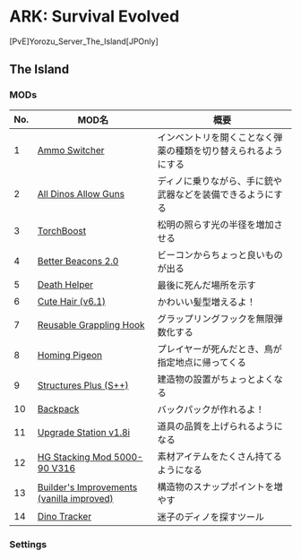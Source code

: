 # ARK: Survival Evolved
[PvE]Yorozu_Server_The_Island[JPOnly]
## The Island

### MODs
|No.|MOD名|概要|
|----|----|----|
|1|[Ammo Switcher](https://steamcommunity.com/sharedfiles/filedetails/?id=1439559887)|インベントリを開くことなく弾薬の種類を切り替えられるようにする|
|2|[All Dinos Allow Guns](https://steamcommunity.com/sharedfiles/filedetails/?id=1440414363)|ディノに乗りながら、手に銃や武器などを装備できるようにする|
|3|[TorchBoost](https://steamcommunity.com/sharedfiles/filedetails/?id=478736056)|松明の照らす光の半径を増加させる|
|4|[Better Beacons 2.0](https://steamcommunity.com/sharedfiles/filedetails/?id=506506101)|ビーコンからちょっと良いものが出る|
|5|[Death Helper](https://steamcommunity.com/sharedfiles/filedetails/?id=566885854)|最後に死んだ場所を示す|
|6|[Cute Hair (v6.1)](https://steamcommunity.com/sharedfiles/filedetails/?id=618916953)|かわいい髪型増えるよ！|
|7|[Reusable Grappling Hook](https://steamcommunity.com/sharedfiles/filedetails/?id=633215081)|グラップリングフックを無限弾数化する|
|8|[Homing Pigeon](https://steamcommunity.com/sharedfiles/filedetails/?id=655261420)|プレイヤーが死んだとき、鳥が指定地点に帰ってくる|
|9|[Structures Plus (S++)](https://steamcommunity.com/sharedfiles/filedetails/?id=731604991)|建造物の設置がちょっとよくなる|
|10|[Backpack](https://steamcommunity.com/sharedfiles/filedetails/?id=736236773)|バックパックが作れるよ！|
|11|[Upgrade Station v1.8i](https://steamcommunity.com/sharedfiles/filedetails/?id=821530042)|道具の品質を上げられるようになる|
|12|[HG Stacking Mod 5000-90 V316](https://steamcommunity.com/sharedfiles/filedetails/?id=849985437)|素材アイテムをたくさん持てるようになる|
|13|[Builder's Improvements (vanilla improved)](https://steamcommunity.com/sharedfiles/filedetails/?id=854186603)|構造物のスナップポイントを増やす|
|14|[Dino Tracker](https://steamcommunity.com/sharedfiles/filedetails/?id=924933745)|迷子のディノを探すツール|

### Settings
